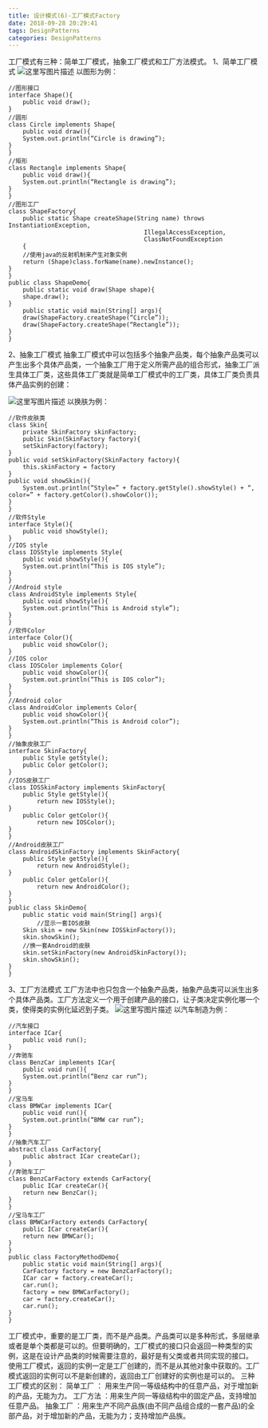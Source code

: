 ```yaml
---
title: 设计模式(6)-工厂模式Factory
date: 2018-09-28 20:29:41
tags: DesignPatterns
categories: DesignPatterns
---
```

工厂模式有三种：简单工厂模式，抽象工厂模式和工厂方法模式。
1、简单工厂模式
![这里写图片描述](20151011152009034.png)
以图形为例：
```
//图形接口
interface Shape(){
	public void draw();
}
//圆形
class Circle implements Shape{
	public void draw(){
	System.out.println(“Circle is drawing”);
}
}
//矩形
class Rectangle implements Shape{
	public void draw(){
	System.out.println(“Rectangle is drawing”);
}
}
//图形工厂
class ShapeFactory{
	public static Shape createShape(String name) throws InstantiationException,
                                      IllegalAccessException, 
                                      ClassNotFoundException
 	{
	//使用java的反射机制来产生对象实例
	return (Shape)class.forName(name).newInstance();
}
}
public class ShapeDemo{
	public static void draw(Shape shape){
	shape.draw();
}
	public static void main(String[] args){
	draw(ShapeFactory.createShape(“Circle”));
	draw(ShapeFactory.createShape(“Rectangle”));
}
}
```
2、抽象工厂模式
抽象工厂模式中可以包括多个抽象产品类，每个抽象产品类可以产生出多个具体产品类，一个抽象工厂用于定义所需产品的组合形式，抽象工厂派生具体工厂类，这些具体工厂类就是简单工厂模式中的工厂类，具体工厂类负责具体产品实例的创建：

![这里写图片描述](20151011153515037.png)
以换肤为例：

```
//软件皮肤类
class Skin{
	private SkinFactory skinFactory;
	public Skin(SkinFactory factory){
	setSkinFactory(factory);
}
public void setSkinFactory(SkinFactory factory){
	this.skinFactory = factory
}
public void showSkin(){
	System.out.println(“Style=” + factory.getStyle().showStyle() + “, color=” + factory.getColor().showColor());
}
}
//软件Style
interface Style(){
	public void showStyle();
}
//IOS style
class IOSStyle implements Style{
	public void showStyle(){
	System.out.println(“This is IOS style”);
}
}
//Android style
class AndroidStyle implements Style{
	public void showStyle(){
	System.out.println(“This is Android style”);
}
}
//软件Color
interface Color(){
	public void showColor();
}
//IOS color
class IOSColor implements Color{
	public void showColor(){
	System.out.println(“This is IOS color”);
}
}
//Android color
class AndroidColor implements Color{
	public void showColor(){
	System.out.println(“This is Android color”);
}
}
//抽象皮肤工厂
interface SkinFactory{
	public Style getStyle();
	public Color getColor();
}
//IOS皮肤工厂
class IOSSkinFactory implements SkinFactory{
	public Style getStyle(){
		return new IOSStyle();
}
	public Color getColor(){
		return new IOSColor();
}
}
//Android皮肤工厂
class AndroidSkinFactory implements SkinFactory{
	public Style getStyle(){
		return new AndroidStyle();
}
	public Color getColor(){
		return new AndroidColor();
}
}
public class SkinDemo{
	public static void main(String[] args){
		//显示一套IOS皮肤
	Skin skin = new Skin(new IOSSkinFactory());
	skin.showSkin();
	//换一套Android的皮肤
	skin.setSkinFactory(new AndroidSkinFactory());
	skin.showSkin();
}
}
```
3、工厂方法模式
工厂方法中也只包含一个抽象产品类，抽象产品类可以派生出多个具体产品类。工厂方法定义一个用于创建产品的接口，让子类决定实例化哪一个类，使得类的实例化延迟到子类。
![这里写图片描述](20151011154239096.png)
以汽车制造为例：

```
//汽车接口
interface ICar{
	public void run();
}
//奔驰车
class BenzCar implements ICar{
	public void run(){
	System.out.println(“Benz car run”);
}
}
//宝马车
class BMWCar implements ICar{
	public void run(){
	System.out.println(“BMW car run”);
}
}
//抽象汽车工厂
abstract class CarFactory{
	public abstract ICar createCar();
}
//奔驰车工厂
class BenzCarFactory extends CarFactory{
	public ICar createCar(){
	return new BenzCar();
}
}
//宝马车工厂
class BMWCarFactory extends CarFactory{
	public ICar createCar(){
	return new BMWCar();
}
}
public class FactoryMethodDemo{
	public static void main(String[] args){
	CarFactory factory = new BenzCarFactory();
	ICar car = factory.createCar();
	car.run();
	factory = new BMWCarFactory();
	car = factory.createCar();
	car.run();
}
}
```
工厂模式中，重要的是工厂类，而不是产品类。产品类可以是多种形式，多层继承或者是单个类都是可以的。但要明确的，工厂模式的接口只会返回一种类型的实例，这是在设计产品类的时候需要注意的，最好是有父类或者共同实现的接口。
使用工厂模式，返回的实例一定是工厂创建的，而不是从其他对象中获取的。工厂模式返回的实例可以不是新创建的，返回由工厂创建好的实例也是可以的。
三种工厂模式的区别：
简单工厂 ： 用来生产同一等级结构中的任意产品，对于增加新的产品，无能为力。
工厂方法 ：用来生产同一等级结构中的固定产品，支持增加任意产品。
抽象工厂 ：用来生产不同产品族(由不同产品组合成的一套产品)的全部产品，对于增加新的产品，无能为力；支持增加产品族。
